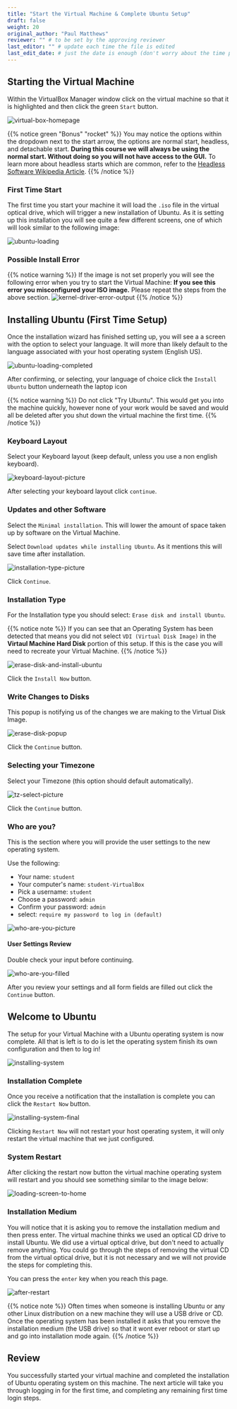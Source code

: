 ```yaml
---
title: "Start the Virtual Machine & Complete Ubuntu Setup"
draft: false
weight: 20
original_author: "Paul Matthews" 
reviewer: "" # to be set by the approving reviewer
last_editor: "" # update each time the file is edited
last_edit_date: # just the date is enough (don't worry about the time portion)
---
```


## Starting the Virtual Machine

Within the VirtualBox Manager window click on the virtual machine so that it is highlighted and then click the green `Start` button.

![virtual-box-homepage](pictures/new-image-home.png?classes=border)

{{% notice green "Bonus" "rocket" %}}
You may notice the options within the dropdown next to the start arrow, the options are normal start, headless, and detachable start. **During this course we will always be using the normal start. Without doing so you will not have access to the GUI.** To learn more about headless starts which are common, refer to the [Headless Software Wikipedia Article](https://en.wikipedia.org/wiki/Headless_software).
{{% /notice %}}

### First Time Start
The first time you start your machine it will load the `.iso` file in the virtual optical drive, which will trigger a new installation of Ubuntu. As it is setting up this installation you will see quite a few different screens, one of which will look similar to the following image:

![ubuntu-loading](pictures/ubuntu-loading.png?classes=border)

### Possible Install Error

<!-- TODO: Is this a possible error? If not let's skip it. If it only happens in very rare cases let's move it to a quality of life article. -->

{{% notice warning %}}
If the image is not set properly you will see the following error when you try to start the Virtual Machine:
**If you see this error you misconfigured your ISO image.** Please repeat the steps from the above section.
![kernel-driver-error-output](pictures/kernel-driver-error-output.png?classes=border)
{{% /notice %}}

## Installing Ubuntu (First Time Setup)

Once the installation wizard has finished setting up, you will see a a screen with the option to select your language. It will more than likely default to the language associated with your host operating system (English US).

![ubuntu-loading-completed](pictures/ubuntu-loading-completed.png?classes=border)

After confirming, or selecting, your language of choice click the `Install Ubuntu` button underneath the laptop icon

{{% notice warning %}}
Do not click "Try Ubuntu". This would get you into the machine quickly, however none of your work would be saved and would all be deleted after you shut down the virtual machine the first time.
{{% /notice %}}

### Keyboard Layout

Select your Keyboard layout (keep default, unless you use a non english keyboard). 

![keyboard-layout-picture](pictures/keyboard-layout.png?classes=border)

After selecting your keyboard layout click `continue`.

### Updates and other Software

Select the `Minimal installation`. This will lower the amount of space taken up by software on the Virtual Machine.

Select `Download updates while installing Ubuntu`. As it mentions this will save time after installation.

![installation-type-picture](pictures/installation-type.png?classes=border)

Click `Continue`.

### Installation Type

For the Installation type you should select: `Erase disk and install Ubuntu`.

{{% notice note %}}
If you can see that an Operating System has been detected that means you did not select `VDI (Virtual Disk Image)` in the **Virtaul Machine Hard Disk** portion of this setup. If this is the case you will need to recreate your Virtual Machine.
{{% /notice %}}

![erase-disk-and-install-ubuntu](pictures/erase-disk-and-install-ubuntu.png?classes=border)

Click the `Install Now` button.

### Write Changes to Disks

This popup is notifying us of the changes we are making to the Virtual Disk Image. 

![erase-disk-popup](pictures/erase-disk-popup.png?classes=border)

Click the `Continue` button.

### Selecting your Timezone

Select your Timezone (this option should default automatically).

![tz-select-picture](pictures/tz-select.png?classes=border)

Click the `Continue` button.

### Who are you?

This is the section where you will provide the user settings to the new operating system. 

Use the following:
  - Your name: `student`
  - Your computer's name: `student-VirtualBox`
  - Pick a username: `student`
  - Choose a password: `admin`
  - Confirm your password: `admin`
  - select: `require my password to log in (default)`

![who-are-you-picture](pictures/who-are-you-blank.png?classes=border)

#### User Settings Review

Double check your input before continuing.

![who-are-you-filled](pictures/who-are-you-filled.png?classes=border)

After you review your settings and all form fields are filled out click the `Continue` button.

## Welcome to Ubuntu

The setup for your Virtual Machine with a Ubuntu operating system is now complete. All that is left is to do is let the operating system finish its own configuration and then to log in!

![installing-system](pictures/installing-system.png?classes=border)

### Installation Complete

Once you receive a notification that the installation is complete you can click the `Restart Now` button.

![installing-system-final](pictures/installation-complete-popup.png?classes=border)

Clicking `Restart Now` will not restart your host operating system, it will only restart the virtual machine that we just configured.

### System Restart

After clicking the restart now button the virtual machine operating system will restart and you should see something similar to the image below:

![loading-screen-to-home](pictures/loading-screen-to-home.png?classes=border)

### Installation Medium

You will notice that it is asking you to remove the installation medium and then press enter. The virtual machine thinks we used an optical CD drive to install Ubuntu. We did use a virtual optical drive, but don't need to actually remove anything. You could go through the steps of removing the virtual CD from the virtual optical drive, but it is not necessary and we will not provide the steps for completing this. 

You can press the `enter` key when you reach this page.

![after-restart](pictures/after-restart.png?classes=border)

{{% notice note %}}
Often times when someone is installing Ubuntu or any other Linux distribution on a new machine they will use a USB drive or CD. Once the operating system has been installed it asks that you remove the installation medium (the USB drive) so that it wont ever reboot or start up and go into installation mode again.
{{% /notice %}}

## Review

You successfully started your virtual machine and completed the installation of Ubuntu operating system on this machine. The next article will take you through logging in for the first time, and completing any remaining first time login steps.

